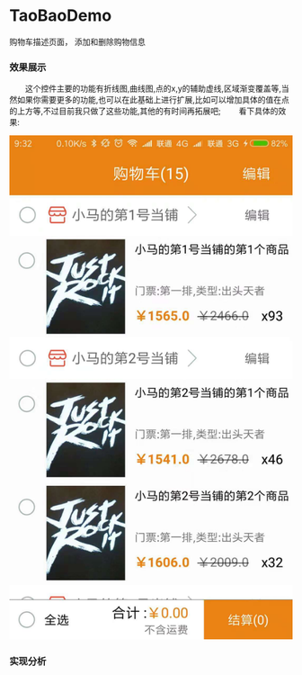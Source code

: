 # TaoBaoDemo
购物车描述页面， 添加和删除购物信息

### 效果展示
&emsp;&emsp;这个控件主要的功能有折线图,曲线图,点的x,y的辅助虚线,区域渐变覆盖等,当然如果你需要更多的功能,也可以在此基础上进行扩展,比如可以增加具体的值在点的上方等,不过目前我只做了这些功能,其他的有时间再拓展吧;
&emsp;&emsp;看下具体的效果:
　<center>![这里写图片描述](./image/a.gif)</center>
### 实现分析
